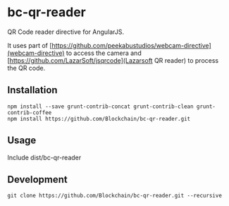 # bc-qr-reader

QR Code reader directive for AngularJS. 

It uses part of [https://github.com/peekabustudios/webcam-directive](webcam-directive) to access the camera and [https://github.com/LazarSoft/jsqrcode](Lazarsoft QR reader) to process the QR code.

## Installation

    npm install --save grunt-contrib-concat grunt-contrib-clean grunt-contrib-coffee
    npm install https://github.com/Blockchain/bc-qr-reader.git

## Usage

Include dist/bc-qr-reader

## Development

    git clone https://github.com/Blockchain/bc-qr-reader.git --recursive